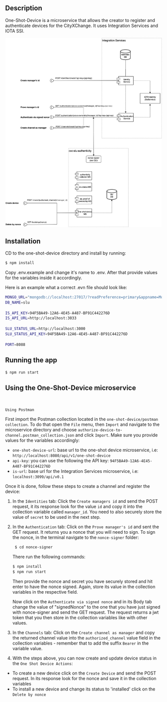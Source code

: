 ## Description

One-Shot-Device is a microservice that allows the creator to register and authenticate devices for the CityXChange. It uses Integration Services and IOTA SSI.

<p align="center">
  <img src="./assets/one-shot-microservice-diagram.png" alt="one-shot-device-microservice diagram"/>
</p>

## Installation

CD to the one-shot-device directory and install by running:

```bash
$ npm install
```

Copy .env.example and change it's name to .env. After that provide values for the variables inside it accordingly.

Here is an example what a correct .evn file should look like:

```bash
MONGO_URL="mongodb://localhost:27017/?readPreference=primary&appname=MongoDB%20Compass&directConnection=true&ssl=false"
DB_NAME=slu

IS_API_KEY=94F5BA49-12A6-4E45-A487-BF91C442276D
IS_API_URL=http://localhost:3033

SLU_STATUS_URL=http://localhost:3000
SLU_STATUS_API_KEY=94F5BA49-12A6-4E45-A487-BF91C442276D

PORT=8088
```

## Running the app

```bash
$ npm run start
```

## Using the One-Shot-Device microservice

<br>

`Using Postman`

First import the Postman collection located in the `one-shot-device/postman collection`. To do that open the `File` menu, then `Import` and navigate to the microservice directory and choose `authorize-device-to-channel.postman_collection.json` and click `Import`. Make sure you provide values for the variables accordingly:

- `one-shot-device-url`: base url to the one-shot device microservice, i.e: `http://localhost:8080/api/v1/one-shot-device`
- `api-key`: you can use the following the API key: `94F5BA49-12A6-4E45-A487-BF91C442276D`
- `is-url`: base url for the Integration Services microservice, i.e: `localhost:3099/api/v0.1`

Once it is done, follow these steps to create a channel and register the device:

1. In the `Identities` tab:
   Click the `Create managers id` and send the POST request, it its response look for the value `id` and copy it into the collection variable called `manager_id`. You need to also securely store the value of `secret` to be used in the next step.

2. In the `Authentication` tab:
   Click on the `Prove manager's id` and sent the GET request. It returns you a nonce that you will need to sign. To sign the nonce, in the terminal navigate to the `nonce-signer` folder:

   ```bash
    $ cd nonce-signer
   ```

   There run the following commands:

   ```bash
   $ npm install
   $ npm run start
   ```

   Then provide the nonce and secret you have securely stored and hit enter to have the nonce signed. Again, store its value in the collection variables in the respective field.

   Now click on the `Authenticate via signed nonce` and in its Body tab change the value of "signedNonce" to the one that you have just signed with nonce-signer and send the GET request. The request returns a jwt token that you then store in the collection variables like with other values.

3. In the `Channels` tab:
   Click on the `Create channel as manager` and copy the returned channel value into the `authorized_channel` value field in the collection variables - remember that to add the suffix `Bearer` in the variable value.

4. With the steps above, you can now create and update device status in the `One Shot Device Actions`:

- To create a new device click on the `Create Device` and send the POST request. In its response look for the nonce and save it in the collection variables
- To install a new device and change its status to 'installed' click on the `Delete by nonce`
